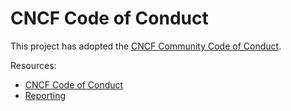 # CNCF Code of Conduct

This project has adopted the [CNCF Community Code of Conduct](https://github.com/cncf/foundation/blob/main/code-of-conduct.md).

Resources:

- [CNCF Code of Conduct](https://github.com/cncf/foundation/blob/main/code-of-conduct.md)
- [Reporting](https://github.com/cncf/foundation/blob/main/code-of-conduct.md)